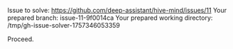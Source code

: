 Issue to solve: https://github.com/deep-assistant/hive-mind/issues/11
Your prepared branch: issue-11-9f0014ca
Your prepared working directory: /tmp/gh-issue-solver-1757346053359

Proceed.